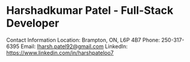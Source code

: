 # Harshadkumar Patel - Full-Stack Developer
Contact Information
Location: Brampton, ON, L6P 4B7
Phone: 250-317-6395
Email: Iharsh.patel92@gmail.com
LinkedIn: https://www.linkedin.com/in/harshpateloo7
